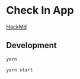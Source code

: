 # Check In App

[HackMd](https://hackmd.io/_C4fJTs0T1GMyoJufCsgjA)


## Development

```sh
yarn
```

```sh
yarn start
```
